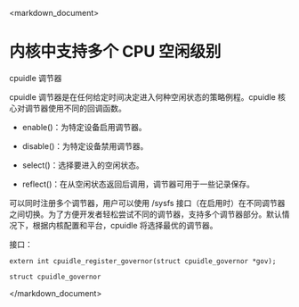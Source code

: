 <markdown_document>

# 内核中支持多个 CPU 空闲级别

cpuidle 调节器

cpuidle 调节器是在任何给定时间决定进入何种空闲状态的策略例程。cpuidle 核心对调节器使用不同的回调函数。

- enable()：为特定设备启用调节器。

- disable()：为特定设备禁用调节器。

- select()：选择要进入的空闲状态。

- reflect()：在从空闲状态返回后调用，调节器可用于一些记录保存。

可以同时注册多个调节器，用户可以使用 /sysfs 接口（在启用时）在不同调节器之间切换。为了方便开发者轻松尝试不同的调节器，支持多个调节器部分。默认情况下，根据内核配置和平台，cpuidle 将选择最优的调节器。

接口：

    extern int cpuidle_register_governor(struct cpuidle_governor *gov);
    
    struct cpuidle_governor

</markdown_document>